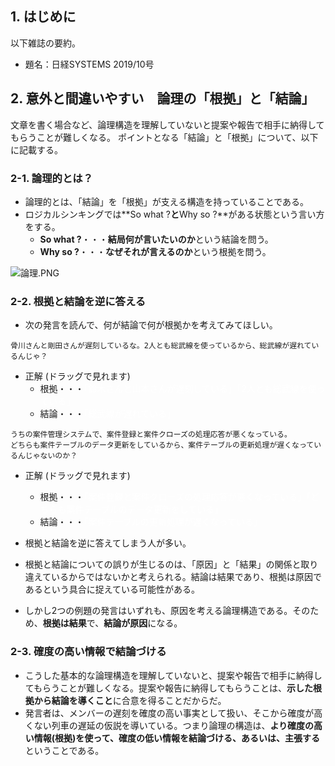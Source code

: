 ## 1. はじめに

以下雑誌の要約。

- 題名：日経SYSTEMS 2019/10号


## 2. 意外と間違いやすい　論理の「根拠」と「結論」
文章を書く場合など、論理構造を理解していないと提案や報告で相手に納得してもらうことが難しくなる。
ポイントとなる「結論」と「根拠」について、以下に記載する。

### 2-1. 論理的とは？
- 論理的とは、「結論」を「根拠」が支える構造を持っていることである。
- ロジカルシンキングでは**So what ?**と**Why so ?**がある状態という言い方をする。
  - **So what ?**・・・**結局何が言いたいのか**という結論を問う。
  - **Why so ?**・・・**なぜそれが言えるのか**という根拠を問う。
 　

![論理.PNG](https://qiita-image-store.s3.ap-northeast-1.amazonaws.com/0/247638/af3c8ab2-b9e5-b6e1-62c9-f42396fdb317.png)

### 2-2. 根拠と結論を逆に答える
- 次の発言を読んで、何が結論で何が根拠かを考えてみてほしい。

```
骨川さんと剛田さんが遅刻しているな。2人とも総武線を使っているから、総武線が遅れているんじゃ？
```

- 正解 (ドラッグで見れます)
  - 根拠・・・<font color="white">「鈴木さんと山本さんが遅刻している」「2人とも総武線を使っている」</font>
  - 結論・・・<font color="white">「総武線が遅れている」</font>

```
うちの案件管理システムで、案件登録と案件クローズの処理応答が悪くなっている。
どちらも案件テーブルのデータ更新をしているから、案件テーブルの更新処理が遅くなっているんじゃないのか？
```

- 正解 (ドラッグで見れます)
  - 根拠・・・<font color="white">「案件登録と案件クローズの処理応答が悪くなっている」「どちらも案件テーブルのデータ更新をしている」</font>
  - 結論・・・<font color="white">「案件テーブルの更新処理が遅くなっている」</font>

- 根拠と結論を逆に答えてしまう人が多い。
- 根拠と結論についての誤りが生じるのは、「原因」と「結果」の関係と取り違えているからではないかと考えられる。結論は結果であり、根拠は原因であるという具合に捉えている可能性がある。
- しかし2つの例題の発言はいずれも、原因を考える論理構造である。そのため、**根拠は結果**で、**結論が原因**になる。

### 2-3. 確度の高い情報で結論づける

- こうした基本的な論理構造を理解していないと、提案や報告で相手に納得してもらうことが難しくなる。提案や報告に納得してもらうことは、**示した根拠から結論を導くこと**に合意を得ることだからだ。
- 発言者は、メンバーの遅刻を確度の高い事実として扱い、そこから確度が高くない列車の遅延の仮説を導いている。つまり論理の構造は、**より確度の高い情報(根拠)を使って、確度の低い情報を結論づける、あるいは、主張する**ということである。
